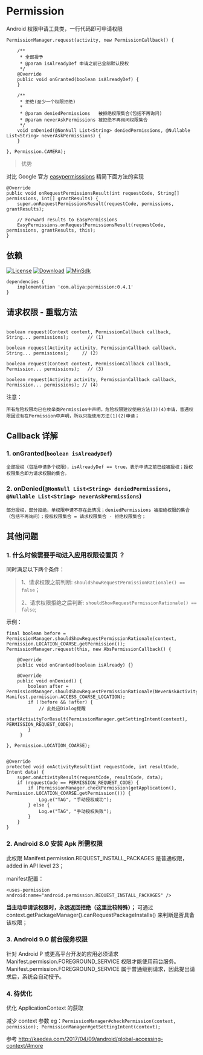# Permission
Android 权限申请工具类，一行代码即可申请权限

```
PermissionManager.request(activity, new PermissionCallback() {

    /**
     * 全部授予
     * @param isAlreadyDef 申请之前已全部默认授权
     */
    @Override
    public void onGranted(boolean isAlreadyDef) {
    }

    /**
     * 拒绝(至少一个权限拒绝)
     *
     * @param deniedPermissions   被拒绝权限集合(包括不再询问)
     * @param neverAskPermissions 被拒绝不再询问权限集合
     */
    void onDenied(@NonNull List<String> deniedPermissions, @Nullable List<String> neverAskPermissions) {
    }

}, Permission.CAMERA);
```

> 优势

对比 Google 官方 [easypermisssions](https://github.com/googlesamples/easypermissions) 精简下面方法的实现
```
@Override
public void onRequestPermissionsResult(int requestCode, String[] permissions, int[] grantResults) {
    super.onRequestPermissionsResult(requestCode, permissions, grantResults);

    // Forward results to EasyPermissions
    EasyPermissions.onRequestPermissionsResult(requestCode, permissions, grantResults, this);
}
```


## 依赖
[![License](https://img.shields.io/badge/License-Apache%202.0-337ab7.svg)](https://www.apache.org/licenses/LICENSE-2.0)
[![Download](https://api.bintray.com/packages/a-liya/maven/permission/images/download.svg)](https://bintray.com/a-liya/maven/permission/_latestVersion)
[![MinSdk](https://img.shields.io/badge/%20MinSdk%20-%2014%20-f0ad4e.svg)](https://android-arsenal.com/api?level=12)

```
dependencies {
    implementation 'com.aliya:permission:0.4.1'
}
```

## 请求权限 - 重载方法

```

boolean request(Context context, PermissionCallback callback, String... permissions);       // (1)

boolean request(Activity activity, PermissionCallback callback, String... permissions);     // (2)

boolean request(Context context, PermissionCallback callback, Permission... permissions);   // (3)

boolean request(Activity activity, PermissionCallback callback, Permission... permissions); // (4)

```

注意：
```
所有危险权限均已在枚举类Permission中声明，危险权限建议使用方法(3)(4)申请，普通权限因没有在Permission中声明，所以只能使用方法(1)(2)申请；
```

## Callback 详解

### 1. onGranted(`boolean isAlreadyDef`)

    全部授权（包括申请多个权限），isAlreadyDef == true，表示申请之前已经被授权；授权权限集合即为请求权限的集合。

### 2. onDenied(`@NonNull List<String> deniedPermissions, @Nullable List<String> neverAskPermissions`)

    部分授权，部分拒绝，单权限申请不存在此情况；deniedPermissions 被拒绝权限的集合（包括不再询问）；授权权限集合 = 请求权限集合 - 拒绝权限集合；


## 其他问题

### 1. 什么时候需要手动进入应用权限设置页 ？

同时满足以下两个条件：
> 1、请求权限之前判断: `shouldShowRequestPermissionRationale() == false`；
>
> 2、请求权限拒绝之后判断: `shouldShowRequestPermissionRationale() == false`;

示例：

```
final boolean before = PermissionManager.shouldShowRequestPermissionRationale(context, Permission.LOCATION_COARSE.getPermission());
PermissionManager.request(this, new AbsPermissionCallback() {

    @Override
    public void onGranted(boolean isAlready) {}

    @Override
    public void onDenied() {
        boolean after = PermissionManager.shouldShowRequestPermissionRationale(NeverAskActivity.this, Manifest.permission.ACCESS_COARSE_LOCATION);
        if (!before && !after) {
            // 此处应Dialog提醒
            startActivityForResult(PermissionManager.getSettingIntent(context), PERMISSION_REQUEST_CODE);
        }
     }

}, Permission.LOCATION_COARSE);


@Override
protected void onActivityResult(int requestCode, int resultCode, Intent data) {
    super.onActivityResult(requestCode, resultCode, data);
    if (requestCode == PERMISSION_REQUEST_CODE) {
        if (PermissionManager.checkPermission(getApplication(), Permission.LOCATION_COARSE.getPermission())) {
            Log.e("TAG", "手动授权成功");
        } else {
            Log.e("TAG", "手动授权失败");
        }
    }
}
```


### 2. Android 8.0 安装 Apk 所需权限

此权限 Manifest.permission.REQUEST_INSTALL_PACKAGES 是普通权限，added in API level 23；

manifest配置：

`<uses-permission android:name="android.permission.REQUEST_INSTALL_PACKAGES" />`

 **当主动申请该权限时，永远返回拒绝（这里比较特殊）；** 可通过 context.getPackageManager().canRequestPackageInstalls() 来判断是否具备该权限；


### 3. Android 9.0 前台服务权限

针对 Android P 或更高平台开发的应用必须请求 Manifest.permission.FOREGROUND_SERVICE 权限才能使用前台服务。 Manifest.permission.FOREGROUND_SERVICE 属于普通级别请求，因此提出请求后，系统会自动授予。


### 4. 待优化

优化 ApplicationContext 的获取

减少 context 参数
eg：`PermissionManager#checkPermission(context, permission); PermissionManager#getSettingIntent(context);`

参考 http://kaedea.com/2017/04/09/android/global-accessing-context/#more
